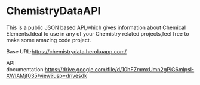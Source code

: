 # ChemistryDataAPI

This is a public JSON based API,which gives information about Chemical Elements.Ideal to use in any of your Chemistry related projects,feel free to make some amazing code project.

Base URL:https://chemistrydata.herokuapp.com/

API documentation:https://drive.google.com/file/d/10hFZmmxUmn2gPiG6mlpsI-XWlAMjf035/view?usp=drivesdk


